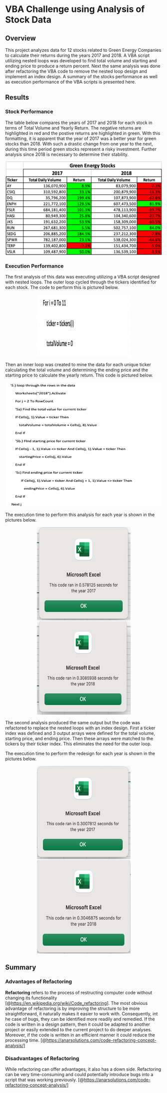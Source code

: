 # VBA Challenge using Analysis of Stock Data

## Overview

This project analyzes data for 12 stocks related to Green Energy Companies to calculate their returns during the years 2017 and 2018. A VBA script utilizing nested loops was developed to find total volume and starting and ending price to produce a return percent. Next the same analysis was done after refactoring the VBA code to remove the nested loop design and implement an index design. A summary of the stocks performance as well as execution performance of the VBA scripts is presented here.

## Results


### Stock Performance

The table below compares the years of 2017 and 2018 for each stock in terms of Total Volume and Yearly Return. The negative returns are highlighted in red and the postive returns are highlighted in green. With this formatting, it is apparent that the year of 2017 was a better year for green stocks than 2018. With such a drastic change from one year to the next, during this time period green stocks represent a risky investment. Further analysis since 2018 is necessary to determine their stability. 

<p align="center">
<img src="Resources/Stock_Performance.png" width="500" height="300">
</p>

### Execution Performance

The first analysis of this data was executing utilizing a VBA script designed with nested loops. The outer loop cycled through the tickers identified for each stock. The code to perform this is pictured below.

<p align="center">
<img src="Resources/Outside_loop.png" width="300" height="200">
</p>

Then an inner loop was created to mine the data for each unique ticker calculating the total volume and determining the ending price and the starting price to calculate the yearly return. This code is pictured below. 

<p align="center">
<img src="Resources/Inside_loop.png" width="500" height="400">
</p>

The execution time to perform this analysis for each year is shown in the pictures below. 


<p align="center">
<img src="Resources/Timer_2017_loop.png" width="300" height="300">     <img src="Resources/Timer_2018_Loop.png" width="300" height="300">
</p>

The second analysis produced the same output but the code was refactored to replace the nested loops with an index design. First a ticker index was defined and 3 output arrays were defined for the total volume, starting price, and ending price. Then these arrays were matched to the tickers by their ticker index. This eliminates the need for the outer loop. 

<insert pic>



The execution time to perform the redesign for each year is shown in the pictures below. 


<p align="center">
<img src="Resources/Timer_2017_index_.png" width="300" height="300">     <img src="Resources/Timer_2018_index.png" width="300" height="300">
</p>

## Summary


### Advantages of Refactoring

**Refactoring** refers to the process of restructing computer code without changing its functionality [@https://en.wikipedia.org/wiki/Code_refactoring]. The most obvious advantage of refactoring is by improving the structure to be more straightforward, it naturally makes it easier to work with. Consequently, int he case of bugs, they can be identified more readily and remedied. If the code is written in a design pattern, then it could be adapted to another project or easily extended to the current project to do deeper analyses. Moreover, if the code is written in an efficient manner it could reduce the processing time. [@https://anarsolutions.com/code-refactoring-concept-analysis/]

### Disadvantages of Refactoring

While refactoring can offer advantages, it also has a down side. Refactoring can be very time-consuming and could potentially introduce bugs into a script that was working previously. [@https://anarsolutions.com/code-refactoring-concept-analysis/]
